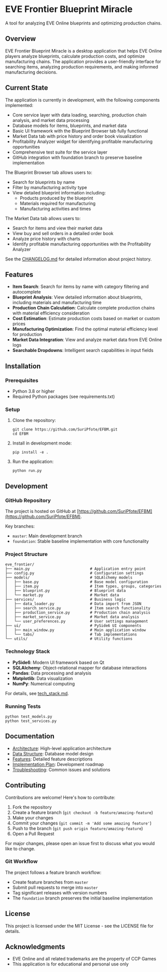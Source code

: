 # EVE Frontier Blueprint Miracle

A tool for analyzing EVE Online blueprints and optimizing production chains.

## Overview

EVE Frontier Blueprint Miracle is a desktop application that helps EVE Online players analyze blueprints, calculate production costs, and optimize manufacturing chains. The application provides a user-friendly interface for searching items, analyzing production requirements, and making informed manufacturing decisions.

## Current State

The application is currently in development, with the following components implemented:

- Core service layer with data loading, searching, production chain analysis, and market data processing
- Database models for items, blueprints, and market data
- Basic UI framework with the Blueprint Browser tab fully functional
- Market Data tab with price history and order book visualization
- Profitability Analyzer widget for identifying profitable manufacturing opportunities
- Comprehensive test suite for the service layer
- GitHub integration with foundation branch to preserve baseline implementation

The Blueprint Browser tab allows users to:
- Search for blueprints by name
- Filter by manufacturing activity type
- View detailed blueprint information including:
  - Products produced by the blueprint
  - Materials required for manufacturing
  - Manufacturing activities and times

The Market Data tab allows users to:
- Search for items and view their market data
- View buy and sell orders in a detailed order book
- Analyze price history with charts
- Identify profitable manufacturing opportunities with the Profitability Analyzer

See the [CHANGELOG.md](CHANGELOG.md) for detailed information about project history.

## Features

- **Item Search**: Search for items by name with category filtering and autocomplete
- **Blueprint Analysis**: View detailed information about blueprints, including materials and manufacturing time
- **Production Chain Calculation**: Calculate complete production chains with material efficiency consideration
- **Cost Estimation**: Estimate production costs based on market or custom prices
- **Manufacturing Optimization**: Find the optimal material efficiency level for production
- **Market Data Integration**: View and analyze market data from EVE Online logs
- **Searchable Dropdowns**: Intelligent search capabilities in input fields

## Installation

### Prerequisites

- Python 3.8 or higher
- Required Python packages (see requirements.txt)

### Setup

1. Clone the repository:

   ```
   git clone https://github.com/SuriPfote/EFBM.git
   cd EFBM
   ```

2. Install in development mode:

   ```
   pip install -e .
   ```

3. Run the application:

   ```
   python run.py
   ```

## Development

### GitHub Repository

The project is hosted on GitHub at [https://github.com/SuriPfote/EFBM](https://github.com/SuriPfote/EFBM).

Key branches:
- `master`: Main development branch
- `foundation`: Stable baseline implementation with core functionality

### Project Structure

```
eve_frontier/
├── main.py                           # Application entry point
├── config.py                         # Configuration settings
├── models/                           # SQLAlchemy models
│   ├── base.py                       # Base model configuration
│   ├── item.py                       # Item types, groups, categories
│   ├── blueprint.py                  # Blueprint data
│   └── market.py                     # Market data
├── services/                         # Business logic
│   ├── data_loader.py                # Data import from JSON
│   ├── search_service.py             # Item search functionality
│   ├── production_service.py         # Production chain analysis
│   ├── market_service.py             # Market data analysis
│   └── user_preferences.py           # User settings management
├── ui/                               # PySide6 UI components
│   ├── main_window.py                # Main application window
│   └── tabs/                         # Tab implementations
└── utils/                            # Utility functions
```

### Technology Stack

- **PySide6**: Modern UI framework based on Qt
- **SQLAlchemy**: Object-relational mapper for database interactions
- **Pandas**: Data processing and analysis
- **Matplotlib**: Data visualization
- **NumPy**: Numerical computing

For details, see [tech_stack.md](tech_stack.md).

### Running Tests

```
python test_models.py
python test_services.py
```

## Documentation

- [Architecture](docs/architecture.md): High-level application architecture
- [Data Structure](docs/data_structure.md): Database model design
- [Features](docs/features.md): Detailed feature descriptions
- [Implementation Plan](docs/implementation_plan.md): Development roadmap
- [Troubleshooting](docs/troubleshooting.md): Common issues and solutions

## Contributing

Contributions are welcome! Here's how to contribute:

1. Fork the repository
2. Create a feature branch (`git checkout -b feature/amazing-feature`)
3. Make your changes
4. Commit your changes (`git commit -m 'Add some amazing feature'`)
5. Push to the branch (`git push origin feature/amazing-feature`)
6. Open a Pull Request

For major changes, please open an issue first to discuss what you would like to change.

### Git Workflow

The project follows a feature branch workflow:
- Create feature branches from `master`
- Submit pull requests to merge into `master`
- Tag significant releases with version numbers
- The `foundation` branch preserves the initial baseline implementation

## License

This project is licensed under the MIT License - see the LICENSE file for details.

## Acknowledgments

- EVE Online and all related trademarks are the property of CCP Games
- This application is for educational and personal use only
